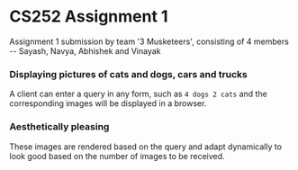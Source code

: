 # CS252 Assignment 1
Assignment 1 submission by team '3 Musketeers', consisting of 4 members -- Sayash, Navya, Abhishek and Vinayak

### Displaying pictures of cats and dogs, cars and trucks
A client can enter a query in any form, such as `4 dogs 2 cats` and the corresponding images will be displayed in a browser.

### Aesthetically pleasing
These images are rendered based on the query and adapt dynamically to look good based on the number of images to be received.
